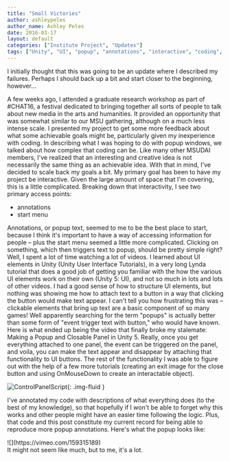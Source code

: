 ```yaml
---
title: "Small Victories"
author: ashleypeles
author_name: Ashley Peles
date: 2016-03-17
layout: default
categories: ["Institute Project", "Updates"]
tags: ["Unity", "UI", "popup", "annotations", "interactive", "coding", "games"]
---
```


I initially thought that this was going to be an update where I described my failures. Perhaps I should back up a bit and start closer to the beginning, however…

A few weeks ago, I attended a graduate research workshop as part of #CHAT16, a festival dedicated to bringing together all sorts of people to talk about new media in the arts and humanities. It provided an opportunity that was somewhat similar to our MSU gathering, although on a much less intense scale. I presented my project to get some more feedback about what some achievable goals might be, particularly given my inexperience with coding. In describing what I was hoping to do with popup windows, we talked about how complex that coding can be. Like many other MSUDAI members, I've realized that an interesting and creative idea is not necessarily the same thing as an achievable idea. With that in mind, I've decided to scale back my goals a bit. My primary goal has been to have my project be interactive. Given the large amount of space that I'm covering, this is a little complicated. Breaking down that interactivity, I see two primary access points:

* annotations
* start menu

Annotations, or popup text, seemed to me to be the best place to start, because I think it's important to have a way of accessing information for people – plus the start menu seemed a little more complicated. Clicking on something, which then triggers text to popup, should be pretty simple right? Well, I spent a lot of time watching a lot of videos. I learned about UI elements in Unity (Unity User Interface Tutorials), in a very long Lynda tutorial that does a good job of getting you familiar with the how the various UI elements work on their own (Unity 5: UI), and not so much in lots and lots of other videos. I had a good sense of how to structure UI elements, but nothing was showing me how to attach text to a button in a way that clicking the button would make text appear. I can't tell you how frustrating this was – clickable elements that bring up text are a basic component of so many games! Well apparently searching for the term "popups" is actually better than some form of "event trigger text with button," who would have known. Here is what ended up being the video that finally broke my stalemate: Making a Popup and Closable Panel in Unity 5. Really, once you get everything attached to one panel, the event can be triggered on the panel, and voila, you can make the text appear and disappear by attaching that functionality to UI buttons. The rest of the functionality I was able to figure out with the help of a few more tutorials (creating an exit image for the close button and using OnMouseDown to create an interactable object).

![ControlPanelScript]({{site.baseurl}}/images/posts/404.png){: .img-fluid }

I've annotated my code with descriptions of what everything does (to the best of my knowledge), so that hopefully if I won't be able to forget why this works and other people might have an easier time following the logic. Plus, that code and this post constitute my current record for being able to reproduce more popup annotations. Here's what the popup looks like:
<div class="ratio ratio-16x9 my-2">
![](https://vimeo.com/159315189)
</div>
It might not seem like much, but to me, it's a lot.
